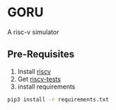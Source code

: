 # GORU

A risc-v simulator 

## Pre-Requisites

1. Install [riscv](https://github.com/riscv-collab/riscv-gnu-toolchain)
2. Get [riscv-tests](https://github.com/riscv-software-src/riscv-tests)
3. install requirements
```bash
pip3 install -r requirements.txt
```